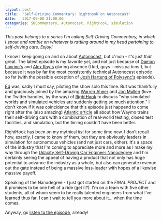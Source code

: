 ```yaml
---
layout: post
title:  "Self-Driving Commentary: RightHook on Autonocast"
date:   2017-09-08 21:00:00 
categories: SDCommentary, Autonocast, RightHook, simulation
---
```

*This post belongs to a series I'm calling Self-Driving Commentary, in which I spout and ramble on whatever is rattling around in my head pertaining to self-driving cars. Enjoy!*

I know I keep going on and on about [Autonocast](http://www.autonocast.com), but c'mon - it's just *that* great. The latest episode is my favorite yet, and not just because of [Damon Lavrinc's](http://jeremyshannon.com/2017-08-18/SDCommentary-this-that.html) and [Alex Roy's](https://en.wikipedia.org/wiki/Alex_Roy) glaring absence (I kid, guys - miss ya tons!), but because it was by far the most consistently technical Autonocast episode so far (with the possible exception of [Josh Hartung of Polysync's](https://twitter.com/joshuahartung?lang=en) episode). 

[Ed](https://twitter.com/Tweetermeyer) was, sadly I must say, piloting the show solo this time. But was thankfully and graciously joined by the amazing [Warren Ahner](https://twitter.com/dackboor?lang=en) and [Jon Mullen](https://twitter.com/scrapple5auce) (love the Twitter handles, by the way) of [RightHook](https://www.righthook.io/) to discuss "why simulated worlds and simulated vehicles are suddenly getting so much attention." I don't know if it was coincidence that this episode just happend to come right after the (also amazing) [Atlantic article](https://www.theatlantic.com/technology/archive/2017/08/inside-waymos-secret-testing-and-simulation-facilities/537648/) all about how Waymo trains their self-driving cars with a combination of real-world testing, closed test facilities, and simulation, but the timing couldn't have been better. 

RightHook has been on my mythical *list* for some time now. I don't recall how, exactly, I came to know of them, but they are obviously leaders in simulation for autonomous vehicles (and not just cars, either). It's a space of the industry that I'm coming to appreciate more and more as I make my way through the [Udacity Self-Driving Car Engineer Nanodegree](https://udacity.com/drive) and I'm certainly seeing the appeal of having a product that not only has huge potential to advance the industry as a whole, but also can generate revenue out the gate instead of being a massive loss-leader with hopes of a likewise massive payoff.

Speaking of the Nanodegree - I just got started on the *FINAL PROJECT* and it promises to be one hell of a ride (get it?). I'm on a team with five other students, all of whom seem to be really talented engineers from what I've learned thus far. I can't wait to tell you more about it... when the time comes.

Anyway, go [listen to the episode](www.autonocast.com/blog/2017/9/2/22-why-simulation-matters-to-autonomy), already!